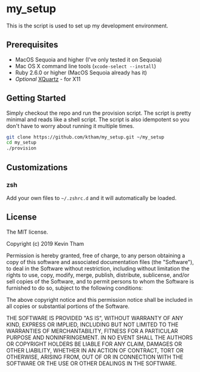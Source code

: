# my_setup

This is the script is used to set up my development environment.

## Prerequisites
* MacOS Sequoia and higher (I've only tested it on Sequoia)
* Mac OS X command line tools (`xcode-select --install`)
* Ruby 2.6.0 or higher (MacOS Sequoia already has it)
* *Optional* [XQuartz](https://xquartz.macosforge.org/) - for X11

## Getting Started

Simply checkout the repo and run the provision script. The script is pretty minimal and reads like a shell script.
The script is also idempotent so you don't have to worry about running it multiple times.

```bash
git clone https://github.com/ktham/my_setup.git ~/my_setup
cd my_setup
./provision
```

## Customizations
### zsh
Add your own files to `~/.zshrc.d` and it will automatically be loaded.

## License

The MIT license.

Copyright (c) 2019 Kevin Tham

Permission is hereby granted, free of charge, to any person obtaining a copy of this software and associated documentation files (the "Software"), to deal in the Software without restriction, including without limitation the rights to use, copy, modify, merge, publish, distribute, sublicense, and/or sell copies of the Software, and to permit persons to whom the Software is furnished to do so, subject to the following conditions:

The above copyright notice and this permission notice shall be included in all copies or substantial portions of the Software.

THE SOFTWARE IS PROVIDED "AS IS", WITHOUT WARRANTY OF ANY KIND, EXPRESS OR IMPLIED, INCLUDING BUT NOT LIMITED TO THE WARRANTIES OF MERCHANTABILITY, FITNESS FOR A PARTICULAR PURPOSE AND NONINFRINGEMENT. IN NO EVENT SHALL THE AUTHORS OR COPYRIGHT HOLDERS BE LIABLE FOR ANY CLAIM, DAMAGES OR OTHER LIABILITY, WHETHER IN AN ACTION OF CONTRACT, TORT OR OTHERWISE, ARISING FROM, OUT OF OR IN CONNECTION WITH THE SOFTWARE OR THE USE OR OTHER DEALINGS IN THE SOFTWARE.
